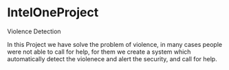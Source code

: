 # IntelOneProject

Violence Detection

In this Project we have solve the problem of violence,
in many cases people were not able to call for help,
for them we create a system which automatically detect the violenece
and alert the security, and call for help.
